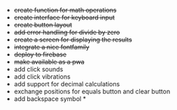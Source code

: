 - ~~create function for math operations~~
- ~~create interface for keyboard input~~
- ~~create button layout~~
- ~~add error handling for divide by zero~~
- ~~create a screen for displaying the results~~
- ~~integrate a nice fontfamily~~
- ~~deploy to firebase~~
- ~~make available as a pwa~~
- add click sounds
- add click vibrations
- add support for decimal calculations
- exchange positions for equals button and clear button
- add backspace symbol *